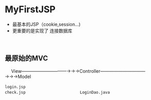 MyFirstJSP
====
* 最基本的JSP（cookie,session...)  
* 更重要的是实现了 连接数据库
<br/>


最原始的MVC
---

&nbsp;&nbsp;&nbsp;&nbsp;&nbsp;View——————————→→→Controller——————————→→→Model

`login.jsp`&nbsp;&nbsp;&nbsp;&nbsp;&nbsp;&nbsp;&nbsp;&nbsp;&nbsp;&nbsp;&nbsp;&nbsp;&nbsp;&nbsp;&nbsp;&nbsp;&nbsp;&nbsp;&nbsp;&nbsp;&nbsp;&nbsp;&nbsp;&nbsp;&nbsp;&nbsp;&nbsp;&nbsp;&nbsp;&nbsp;&nbsp;&nbsp;&nbsp;&nbsp;&nbsp;&nbsp;&nbsp;&nbsp;&nbsp;&nbsp;
`check.jsp`&nbsp;&nbsp;&nbsp;&nbsp;&nbsp;&nbsp;&nbsp;&nbsp;&nbsp;&nbsp;&nbsp;&nbsp;&nbsp;&nbsp;&nbsp;&nbsp;&nbsp;&nbsp;&nbsp;&nbsp;&nbsp;&nbsp;&nbsp;&nbsp;&nbsp;&nbsp;&nbsp;&nbsp;&nbsp;&nbsp;&nbsp;&nbsp;&nbsp;&nbsp;&nbsp;&nbsp;&nbsp;&nbsp;&nbsp;&nbsp;&nbsp;&nbsp;&nbsp;`LoginDao.java`
